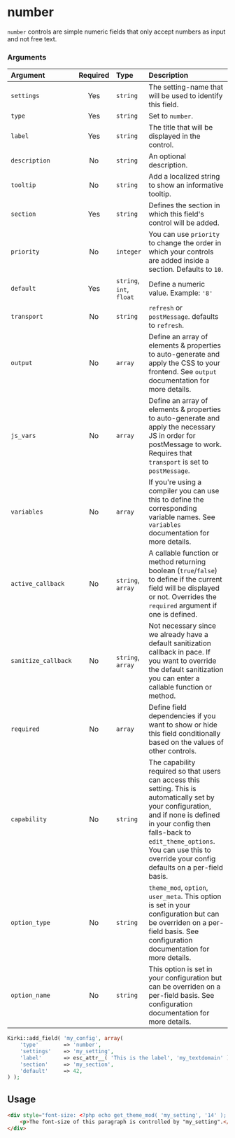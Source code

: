 # number

`number` controls are simple numeric fields that only accept numbers as input and not free text.

### Arguments

Argument            | Required | Type                     | Description
:------------------ | :------: | :----------------------- | :----------
`settings`          | Yes      | `string`                 | The setting-name that will be used to identify this field.
`type`              | Yes      | `string`                 | Set to `number`.
`label`             | Yes      | `string`                 | The title that will be displayed in the control.
`description`       | No       | `string`                 | An optional description.
`tooltip`           | No       | `string`                 | Add a localized string to show an informative tooltip.
`section`           | Yes      | `string`                 | Defines the section in which this field's control will be added.
`priority`          | No       | `integer`                | You can use `priority` to change the order in which your controls are added inside a section. Defaults to `10`.
`default`           | Yes      | `string`, `int`, `float` | Define a numeric value. Example: `'8'`
`transport`         | No       | `string`                 | `refresh` or `postMessage`. defaults to `refresh`.
`output`            | No       | `array`                  | Define an array of elements & properties to auto-generate and apply the CSS to your frontend. See `output` documentation for more details.
`js_vars`           | No       | `array`                  | Define an array of elements & properties to auto-generate and apply the necessary JS in order for postMessage to work. Requires that `transport` is set to `postMessage`.
`variables`         | No       | `array`                  | If you're using a compiler you can use this to define the corresponding variable names. See `variables` documentation for more details.
`active_callback`   | No       | `string`, `array`        | A callable function or method returning boolean (`true`/`false`) to define if the current field will be displayed or not. Overrides the `required` argument if one is defined.
`sanitize_callback` | No       | `string`, `array`        | Not necessary since we already have a default sanitization callback in pace. If you want to override the default sanitization you can enter a callable function or method.
`required`          | No       | `array`                  | Define field dependencies if you want to show or hide this field conditionally based on the values of other controls.
`capability`        | No       | `string`                 | The capability required so that users can access this setting. This is automatically set by your configuration, and if none is defined in your config then falls-back to `edit_theme_options`. You can use this to override your config defaults on a per-field basis.
`option_type`       | No       | `string`                 | `theme_mod`, `option`, `user_meta`. This option is set in your configuration but can be overriden on a per-field basis. See configuration documentation for more details.
`option_name`       | No       | `string`                 | This option is set in your configuration but can be overriden on a per-field basis. See configuration documentation for more details.


```php
Kirki::add_field( 'my_config', array(
    'type'        => 'number',
    'settings'    => 'my_setting',
    'label'       => esc_attr__( 'This is the label', 'my_textdomain' ),
    'section'     => 'my_section',
    'default'     => 42,
) );
```

## Usage

```html
<div style="font-size: <?php echo get_theme_mod( 'my_setting', '14' ); ?>px">
    <p>The font-size of this paragraph is controlled by "my_setting".</p>
</div>
```
